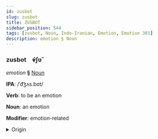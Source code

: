 ```yaml
---
id: zusbot
slug: zusbot
title: ZUSBOT
sidebar_position: 544
tags: [zusbot, Noun, Indo-Iranian, Emotion, Emotion 301]
description: emotion § Noun
---
```


### zusbot&emsp;<span kind="abugida">ⱴ́ʃʋ̆</span>

*emotion* **§** [Noun](../../tags/Noun)

**IPA**: /ˈd͡ʒʌs.bɑt/

**Verb**: to be an emotion

**Noun**: an emotion

**Modifier**: emotion-related

<details>
    <summary>Origin</summary>
    Urdu  جَذْبَات jaẕbāt [ˈd͡ʒəzbaːt]<br/>
    <em>Indo-Iranian Language Family</em>
</details>